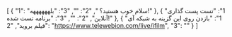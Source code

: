 [
  {
    "1": "سلام خوب هستید؟ ",
    "2": "",
    "3": "بلههههههه!"
  },
  {
    "1": "تست پست گذاری آنلاین",
    "2": "",
    "3": "برنامه تست شده!"
  },
  {
    "1": "بازدن روی این گزینه به شبکه آی فیلم بروید",
    "2": "https://www.telewebion.com/live/ifilm",
    "3": ""
  }
]
